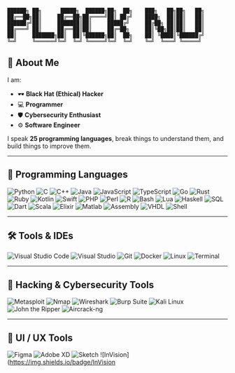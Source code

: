 ```
██████╗ ██╗      █████╗  ██████╗██╗  ██╗    ███╗   ██╗██╗   ██╗
██╔══██╗██║     ██╔══██╗██╔════╝██║ ██╔╝    ████╗  ██║██║   ██║
██████╔╝██║     ███████║██║     █████╔╝     ██╔██╗ ██║██║   ██║
██╔═══╝ ██║     ██╔══██║██║     ██╔═██╗     ██║╚██╗██║██║   ██║
██║     ███████╗██║  ██║╚██████╗██║  ██╗    ██║ ╚████║╚██████╔╝
╚═╝     ╚══════╝╚═╝  ╚═╝ ╚═════╝╚═╝  ╚═╝    ╚═╝  ╚═══╝ ╚═════╝
```

## 👤 About Me

I am:

- 🕶️ **Black Hat (Ethical) Hacker**  
- 💻 **Programmer**  
- 🛡️ **Cybersecurity Enthusiast**  
- ⚙️ **Software Engineer**

I speak **25 programming languages**, break things to understand them, and build things to improve them.

---

## 🧠 Programming Languages

![Python](https://img.shields.io/badge/Python-3670A0?style=for-the-badge&logo=python&logoColor=white)
![C](https://img.shields.io/badge/C-000000?style=for-the-badge&logo=c&logoColor=white)
![C++](https://img.shields.io/badge/C++-00599C?style=for-the-badge&logo=c%2B%2B&logoColor=white)
![Java](https://img.shields.io/badge/Java-ED8B00?style=for-the-badge&logo=java&logoColor=white)
![JavaScript](https://img.shields.io/badge/JavaScript-F7DF1E?style=for-the-badge&logo=javascript&logoColor=black)
![TypeScript](https://img.shields.io/badge/TypeScript-3178C6?style=for-the-badge&logo=typescript&logoColor=white)
![Go](https://img.shields.io/badge/Go-00ADD8?style=for-the-badge&logo=go&logoColor=white)
![Rust](https://img.shields.io/badge/Rust-000000?style=for-the-badge&logo=rust&logoColor=white)
![Ruby](https://img.shields.io/badge/Ruby-CC342D?style=for-the-badge&logo=ruby&logoColor=white)
![Kotlin](https://img.shields.io/badge/Kotlin-0095D5?style=for-the-badge&logo=kotlin&logoColor=white)
![Swift](https://img.shields.io/badge/Swift-FA7343?style=for-the-badge&logo=swift&logoColor=white)
![PHP](https://img.shields.io/badge/PHP-777BB4?style=for-the-badge&logo=php&logoColor=white)
![Perl](https://img.shields.io/badge/Perl-39457E?style=for-the-badge&logo=perl&logoColor=white)
![R](https://img.shields.io/badge/R-276DC3?style=for-the-badge&logo=r&logoColor=white)
![Bash](https://img.shields.io/badge/Bash-4EAA25?style=for-the-badge&logo=gnubash&logoColor=white)
![Lua](https://img.shields.io/badge/Lua-2C2D72?style=for-the-badge&logo=lua&logoColor=white)
![Haskell](https://img.shields.io/badge/Haskell-5D4F85?style=for-the-badge&logo=haskell&logoColor=white)
![SQL](https://img.shields.io/badge/SQL-4479A1?style=for-the-badge&logo=mysql&logoColor=white)
![Dart](https://img.shields.io/badge/Dart-0175C2?style=for-the-badge&logo=dart&logoColor=white)
![Scala](https://img.shields.io/badge/Scala-DC322F?style=for-the-badge&logo=scala&logoColor=white)
![Elixir](https://img.shields.io/badge/Elixir-4B275F?style=for-the-badge&logo=elixir&logoColor=white)
![Matlab](https://img.shields.io/badge/Matlab-0076A8?style=for-the-badge&logo=mathworks&logoColor=white)
![Assembly](https://img.shields.io/badge/ASM-6E4C13?style=for-the-badge&logo=assembler&logoColor=white)
![VHDL](https://img.shields.io/badge/VHDL-000000?style=for-the-badge&logoColor=white)
![Shell](https://img.shields.io/badge/Shell-89E051?style=for-the-badge&logo=gnu-bash&logoColor=black)

---

## 🛠️ Tools & IDEs

![Visual Studio Code](https://img.shields.io/badge/VS%20Code-007ACC?style=for-the-badge&logo=visual-studio-code&logoColor=white)
![Visual Studio](https://img.shields.io/badge/Visual%20Studio-5C2D91?style=for-the-badge&logo=visualstudio&logoColor=white)
![Git](https://img.shields.io/badge/Git-F05032?style=for-the-badge&logo=git&logoColor=white)
![Docker](https://img.shields.io/badge/Docker-2496ED?style=for-the-badge&logo=docker&logoColor=white)
![Linux](https://img.shields.io/badge/Linux-FCC624?style=for-the-badge&logo=linux&logoColor=black)
![Terminal](https://img.shields.io/badge/Terminal-black?style=for-the-badge&logo=windows-terminal&logoColor=white)

---

## 🧰 Hacking & Cybersecurity Tools

![Metasploit](https://img.shields.io/badge/Metasploit-000000?style=for-the-badge&logo=metasploit&logoColor=white)
![Nmap](https://img.shields.io/badge/Nmap-00457C?style=for-the-badge&logo=nmap&logoColor=white)
![Wireshark](https://img.shields.io/badge/Wireshark-1679A7?style=for-the-badge&logo=wireshark&logoColor=white)
![Burp Suite](https://img.shields.io/badge/Burp--Suite-FF6600?style=for-the-badge&logo=burpsuite&logoColor=white)
![Kali Linux](https://img.shields.io/badge/Kali%20Linux-557C94?style=for-the-badge&logo=kalilinux&logoColor=white)
![John the Ripper](https://img.shields.io/badge/John--the--Ripper-000000?style=for-the-badge&logo=hackthebox&logoColor=green)
![Aircrack-ng](https://img.shields.io/badge/Aircrack--ng-222222?style=for-the-badge&logo=wifisignal&logoColor=white)

---

## 🎨 UI / UX Tools

![Figma](https://img.shields.io/badge/Figma-F24E1E?style=for-the-badge&logo=figma&logoColor=white)
![Adobe XD](https://img.shields.io/badge/Adobe%20XD-FF61F6?style=for-the-badge&logo=adobexd&logoColor=white)
![Sketch](https://img.shields.io/badge/Sketch-F7B500?style=for-the-badge&logo=sketch&logoColor=white)
![InVision](https://img.shields.io/badge/InVision
